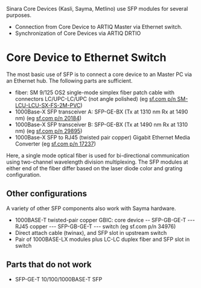 Sinara Core Devices (Kasli, Sayma, Metlino) use SFP modules for several purposes.
- Connection from Core Device to ARTIQ Master via Ethernet switch.
- Synchronization of Core Devices via ARTIQ DRTIO

# Core Device to Ethernet Switch 
The most basic use of SFP is to connect a core device to an Master PC via an Ethernet hub. The following parts are sufficient.
 
- fiber: SM 9/125 OS2 single-mode simplex fiber patch cable with connectors LC/UPC-LC/UPC (not angle polished) (eg [sf.com p/n SM-LCU-LCU-SX-FS-2M-PVC](https://www.fs.com/products/40435.html))
- 1000Base-X SFP transceiver A: SFP-GE-BX (Tx at 1310 nm Rx at 1490 nm) (eg [sf.com p/n 20184](https://www.fs.com/products/20184.html))
- 1000Base-X SFP transceiver B: SFP-GE-BX (Tx at 1490 nm Rx at 1310 nm) (eg [sf.com p/n 29895](https://www.fs.com/products/29895.html))
- 1000Base-X SFP to RJ45 (twisted pair copper) Gigabit Ethernet Media Converter (eg [sf.com p/n 17237](https://www.fs.com/products/17237.html)) 

Here, a single mode optical fiber is used for bi-directional communication using two-channel wavelength division multiplexing. The SFP modules at either end of the fiber differ based on the laser diode color and grating configuration. 

## Other configurations
A variety of other SFP components also work with Sayma hardware. 
- 1000BASE-T twisted-pair copper GBIC: core device -- SFP-GB-GE-T --- RJ45 copper --- SFP-GB-GE-T --- switch (eg sf.com p/n 34976)
- Direct attach cable (twinax), and SFP slot in upstream switch
- Pair of 1000BASE-LX modules plus LC-LC duplex fiber and SFP slot in switch

## Parts that do not work
- SFP-GE-T 10/100/1000BASE-T SFP